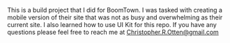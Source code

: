 This is a build project that I did for BoomTown.  I was tasked with creating a mobile version of their site that was not as busy and overwhelming as their current site. I also learned how to use UI Kit for this repo.  If you have any questions please feel free to reach me at Christopher.R.Otten@gmail.com
